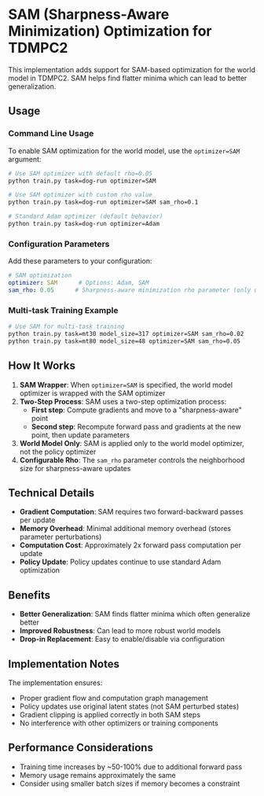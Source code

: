 # SAM (Sharpness-Aware Minimization) Optimization for TDMPC2

This implementation adds support for SAM-based optimization for the world model in TDMPC2. SAM helps find flatter minima which can lead to better generalization.

## Usage

### Command Line Usage

To enable SAM optimization for the world model, use the `optimizer=SAM` argument:

```bash
# Use SAM optimizer with default rho=0.05
python train.py task=dog-run optimizer=SAM

# Use SAM optimizer with custom rho value
python train.py task=dog-run optimizer=SAM sam_rho=0.1

# Standard Adam optimizer (default behavior)
python train.py task=dog-run optimizer=Adam
```

### Configuration Parameters

Add these parameters to your configuration:

```yaml
# SAM optimization
optimizer: SAM      # Options: Adam, SAM
sam_rho: 0.05      # Sharpness-aware minimization rho parameter (only used when optimizer=SAM)
```

### Multi-task Training Example

```bash
# Use SAM for multi-task training
python train.py task=mt30 model_size=317 optimizer=SAM sam_rho=0.02
python train.py task=mt80 model_size=48 optimizer=SAM sam_rho=0.05
```

## How It Works

1. **SAM Wrapper**: When `optimizer=SAM` is specified, the world model optimizer is wrapped with the SAM optimizer
2. **Two-Step Process**: SAM uses a two-step optimization process:
   - **First step**: Compute gradients and move to a "sharpness-aware" point  
   - **Second step**: Recompute forward pass and gradients at the new point, then update parameters
3. **World Model Only**: SAM is applied only to the world model optimizer, not the policy optimizer
4. **Configurable Rho**: The `sam_rho` parameter controls the neighborhood size for sharpness-aware updates

## Technical Details

- **Gradient Computation**: SAM requires two forward-backward passes per update
- **Memory Overhead**: Minimal additional memory overhead (stores parameter perturbations)
- **Computation Cost**: Approximately 2x forward pass computation per update
- **Policy Update**: Policy updates continue to use standard Adam optimization

## Benefits

- **Better Generalization**: SAM finds flatter minima which often generalize better
- **Improved Robustness**: Can lead to more robust world models
- **Drop-in Replacement**: Easy to enable/disable via configuration

## Implementation Notes

The implementation ensures:
- Proper gradient flow and computation graph management
- Policy updates use original latent states (not SAM perturbed states)
- Gradient clipping is applied correctly in both SAM steps
- No interference with other optimizers or training components

## Performance Considerations

- Training time increases by ~50-100% due to additional forward pass
- Memory usage remains approximately the same
- Consider using smaller batch sizes if memory becomes a constraint 